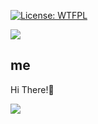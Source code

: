 [![License: WTFPL](https://img.shields.io/badge/License-WTFPL-brightgreen.svg)](http://www.wtfpl.net/about/)

![](https://github.com/shuta13/shuta13/blob/media/top-gif/assets/png/shinen.png)

## me

Hi There!👋

![](https://github.com/shuta13/shuta13/blob/media/top-gif/assets/gif/icon.gif)
